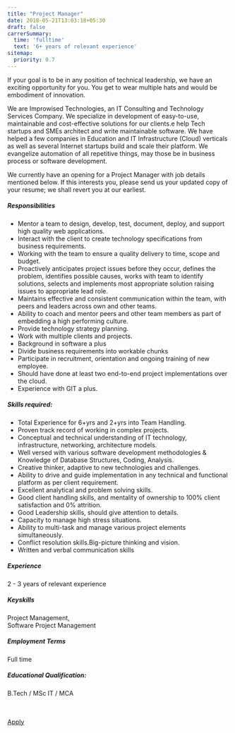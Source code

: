```yaml
---
title: "Project Manager"
date: 2018-05-21T13:03:18+05:30
draft: false
carrerSummary:
  time: 'fulltime'
  text: '6+ years of relevant experience'
sitemap:
  priority: 0.7
---
```


<div class="col-md-8 col-sm-12">
  <p>
    If your goal is to be in any position of technical leadership, we have an exciting opportunity for you. You get to wear multiple hats and would be embodiment of innovation.
  </p>
  <p>
    We are Improwised Technologies, an IT Consulting and Technology Services Company. We specialize in development of easy-to-use, maintainable and cost-effective solutions for our clients.e help Tech startups and SMEs architect and write maintainable software. We have helped a few companies in Education and IT Infrastructure (Cloud) verticals as well as several Internet startups build and scale their platform. We evangelize automation of all repetitive things, may those be in business process or software development.
  </p>
  <p>
    We currently have an opening for a Project Manager with job details mentioned below. If this interests you, please send us your updated copy of your resume; we shall revert you at our earliest.
  </p>
  <div class="text-block">
    <h5>Responsibilities</h5>
    <ul class="bullets">
      <li>Mentor a team to design, develop, test, document, deploy, and support high quality web applications.</li>
      <li>Interact with the client to create technology specifications from business requirements.</li>
      <li>Working with the team to ensure a quality delivery to time, scope and budget.</li>
      <li>Proactively anticipates project issues before they occur, defines the problem, identifies possible causes, works with team to identify solutions, selects and implements most appropriate solution raising issues to appropriate lead role.</li>
      <li>Maintains effective and consistent communication within the team, with peers and leaders across own and other teams.</li>
      <li>Ability to coach and mentor peers and other team members as part of embedding a high performing culture.</li>
      <li>Provide technology strategy planning.</li>
      <li>Work with multiple clients and projects.</li>
      <li>Background in software a plus</li>
      <li>Divide business requirements into workable chunks</li>
      <li>Participate in recruitment, orientation and ongoing training of new employee.</li>
      <li>Should have done at least two end-to-end project implementations over the cloud. </li>
      <li>Experience with GIT a plus.</li>
    </ul>
  </div>
  <div class="text-block">
    <h5>Skills required:</h5>
    <ul class="bullets">
      <li> Total Experience for 6+yrs and 2+yrs into Team Handling.</li>
      <li> Proven track record of working in complex projects.</li>
      <li> Conceptual and technical understanding of IT technology, infrastructure, networking, architecture models.</li>
      <li> Well versed with various software development methodologies & Knowledge of Database Structures, Coding, Analysis.</li>
      <li> Creative thinker, adaptive to new technologies and challenges.</li>
      <li> Ability to drive and guide implementation in any technical and functional platform as per client requirement.</li>
      <li> Excellent analytical and problem solving skills.</li>
      <li> Good client handling skills, and mentality of ownership to 100% client satisfaction and 0% attrition.</li>
      <li> Good Leadership skills, should give attention to details.</li>
      <li> Capacity to manage high stress situations.</li>
      <li> Ability to multi-task and manage various project elements simultaneously.</li>
      <li> Conflict resolution skills.Big-picture thinking and vision.</li>
      <li>  Written and verbal communication skills</li>
    </ul>
  </div>
</div>
<div class="col-md-offset-1 col-md-3 col-sm-12">
  <div class="text-block">
    <h5>Experience</h5>
    <p>
      2 - 3 years of relevant experience
    </p>
  </div>
  <div class="text-block">
    <h5>Keyskills</h5>
    <p>
      Project Management,<br>
      Software Project Management
    </p>
  </div>
  <div class="text-block">
    <h5>Employment Terms</h5>
    <p>
      Full time
    </p>
  </div>
  <div class="text-block">
    <h5>Educational Qualification:</h5>
    <p>
      B.Tech / MSc IT / MCA
    </p>
  </div>
</div>
<div class="col-lg-12">
  <br><br>
  <div class="text-block">
    <a class="btn btn--primary type--uppercase" target="_blank" rel="noopener" href="mailto:careers@improwised.com?subject=Apply for project manager">
    <span class="btn__text">
      Apply
    </span>
    </a>
  </div>
</div>
